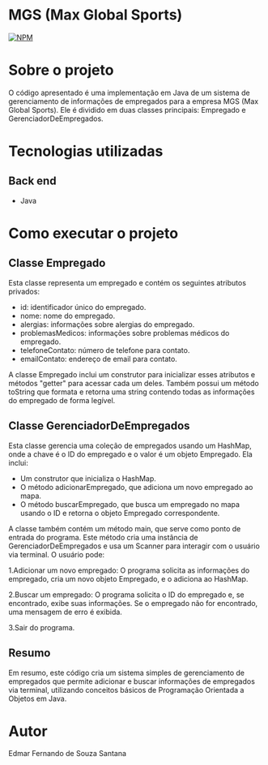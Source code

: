 # MGS (Max Global Sports) 
[![NPM](https://img.shields.io/npm/l/react)](https://github.com/devsuperior/sds1-wmazoni/blob/master/LICENSE) 

# Sobre o projeto

O código apresentado é uma implementação em Java de um sistema de gerenciamento de informações de empregados para a empresa MGS (Max Global Sports). Ele é dividido em duas classes principais: Empregado e GerenciadorDeEmpregados.

# Tecnologias utilizadas
## Back end
- Java

# Como executar o projeto

## Classe Empregado
Esta classe representa um empregado e contém os seguintes atributos privados:
- id: identificador único do empregado.
- nome: nome do empregado.
- alergias: informações sobre alergias do empregado.
- problemasMedicos: informações sobre problemas médicos do empregado.
- telefoneContato: número de telefone para contato.
- emailContato: endereço de email para contato.
  
A classe Empregado inclui um construtor para inicializar esses atributos e métodos "getter" para acessar cada um deles. Também possui um método toString que formata e retorna uma string contendo todas as informações do empregado de forma legível.

## Classe GerenciadorDeEmpregados
Esta classe gerencia uma coleção de empregados usando um HashMap, onde a chave é o ID do empregado e o valor é um objeto Empregado. Ela inclui:
- Um construtor que inicializa o HashMap.
- O método adicionarEmpregado, que adiciona um novo empregado ao mapa.
- O método buscarEmpregado, que busca um empregado no mapa usando o ID e retorna o objeto Empregado correspondente.
  
A classe também contém um método main, que serve como ponto de entrada do programa. Este método cria uma instância de GerenciadorDeEmpregados e usa um Scanner para interagir com o usuário via terminal. O usuário pode:

1.Adicionar um novo empregado: O programa solicita as informações do empregado, cria um novo objeto Empregado, e o adiciona ao HashMap.

2.Buscar um empregado: O programa solicita o ID do empregado e, se encontrado, exibe suas informações. Se o empregado não for encontrado, uma mensagem de erro é exibida.

3.Sair do programa.

## Resumo
Em resumo, este código cria um sistema simples de gerenciamento de empregados que permite adicionar e buscar informações de empregados via terminal, utilizando conceitos básicos de Programação Orientada a Objetos em Java.

# Autor

Edmar Fernando de Souza Santana 
